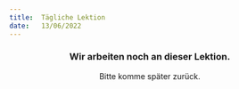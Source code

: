 ```yaml
---
title:  Tägliche Lektion
date:   13/06/2022
---
```


### <center>Wir arbeiten noch an dieser Lektion.</center>
<center>Bitte komme später zurück.</center>